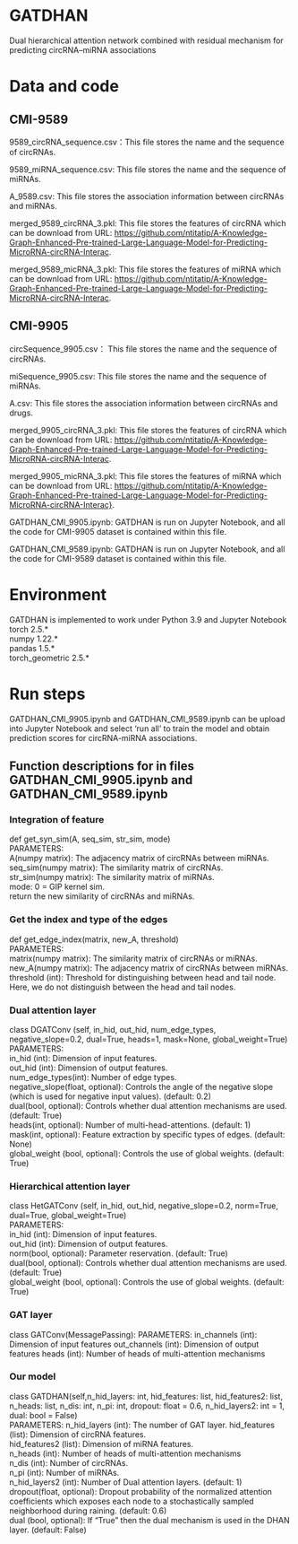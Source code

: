 # GATDHAN  
Dual hierarchical attention network combined with residual mechanism for predicting circRNA–miRNA associations  

# Data and code  
## CMI-9589  
9589_circRNA_sequence.csv：This file stores the name and the sequence of circRNAs.  

9589_miRNA_sequence.csv: This file stores the name and the sequence of miRNAs.  

A_9589.csv: This file stores the association information between circRNAs and miRNAs. 

merged_9589_circRNA_3.pkl: This file stores the features of circRNA which can be download from URL: https://github.com/ntitatip/A-Knowledge-Graph-Enhanced-Pre-trained-Large-Language-Model-for-Predicting-MicroRNA-circRNA-Interac.  

merged_9589_micRNA_3.pkl: This file stores the features of miRNA which can be download from URL: https://github.com/ntitatip/A-Knowledge-Graph-Enhanced-Pre-trained-Large-Language-Model-for-Predicting-MicroRNA-circRNA-Interac. 

## CMI-9905  
circSequence_9905.csv： This file stores the name and the sequence of circRNAs.  

miSequence_9905.csv: This file stores the name and the sequence of miRNAs.  

A.csv: This file stores the association information between circRNAs and drugs. 

merged_9905_circRNA_3.pkl: This file stores the features of circRNA which can be download from URL: https://github.com/ntitatip/A-Knowledge-Graph-Enhanced-Pre-trained-Large-Language-Model-for-Predicting-MicroRNA-circRNA-Interac.  

merged_9905_micRNA_3.pkl: This file stores the features of miRNA which can be download from URL: https://github.com/ntitatip/A-Knowledge-Graph-Enhanced-Pre-trained-Large-Language-Model-for-Predicting-MicroRNA-circRNA-Interac}. 

GATDHAN_CMI_9905.ipynb: GATDHAN is run on Jupyter Notebook, and all the code for CMI-9905 dataset is contained within this file.   

GATDHAN_CMI_9589.ipynb: GATDHAN is run on Jupyter Notebook, and all the code for CMI-9589 dataset is contained within this file.   

# Environment  
GATDHAN is implemented to work under Python 3.9 and Jupyter Notebook  
torch 2.5.*  
numpy 1.22.*   
pandas 1.5.*  
torch_geometric 2.5.*  
 
# Run steps  
GATDHAN_CMI_9905.ipynb and GATDHAN_CMI_9589.ipynb can be upload into Jupyter Notebook and select ‘run all’ to train the model and obtain prediction scores for circRNA-miRNA associations.  
## Function descriptions for in files GATDHAN_CMI_9905.ipynb and GATDHAN_CMI_9589.ipynb   
### Integration of feature  
def get_syn_sim(A, seq_sim, str_sim, mode)  
    PARAMETERS:  
    A(numpy matrix): The adjacency matrix of circRNAs between miRNAs.  
    seq_sim(numpy matrix): The similarity matrix of circRNAs.  
    str_sim(numpy matrix): The similarity matrix of miRNAs.  
    mode: 0 = GIP kernel sim.  
    return the new similarity of circRNAs and miRNAs.  
    
### Get the index and type of the edges  
def get_edge_index(matrix, new_A, threshold)   
    PARAMETERS:  
    matrix(numpy matrix): The similarity matrix of circRNAs or miRNAs.  
    new_A(numpy matrix): The adjacency matrix of circRNAs between miRNAs.  
    threshold (int): Threshold for distinguishing between head and tail node. Here, we do not distinguish between the head and tail nodes. 
    
### Dual attention layer  
class DGATConv (self, in_hid, out_hid, num_edge_types, negative_slope=0.2, dual=True, heads=1, mask=None, global_weight=True)  
    PARAMETERS:  
    in_hid (int): Dimension of input features.  
    out_hid (int): Dimension of output features.  
    num_edge_types(int): Number of edge types.  
    negative_slope(float, optional): Controls the angle of the negative slope (which is used for negative input values). (default: 0.2)  
    dual(bool, optional): Controls whether dual attention mechanisms are used. (default: True)  
    heads(int, optional): Number of multi-head-attentions. (default: 1)  
    mask(int, optional): Feature extraction by specific types of edges. (default: None)  
    global_weight (bool, optional): Controls the use of global weights. (default: True)  

### Hierarchical attention layer  
class HetGATConv (self, in_hid, out_hid, negative_slope=0.2, norm=True, dual=True, global_weight=True)   
    PARAMETERS:    
    in_hid (int): Dimension of input features.  
    out_hid (int): Dimension of output features.  
    norm(bool, optional): Parameter reservation. (default: True)  
    dual(bool, optional): Controls whether dual attention mechanisms are used. (default: True)  
    global_weight (bool, optional): Controls the use of global weights. (default: True)  

### GAT layer  
class GATConv(MessagePassing):
PARAMETERS:
in_channels (int): Dimension of input features
out_channels (int): Dimension of output features
heads (int): Number of heads of multi-attention mechanisms

### Our model  
class GATDHAN(self,n_hid_layers: int, hid_features: list, hid_features2: list, n_heads: list, n_dis: int, n_pi: int,
                 dropout: float = 0.6, n_hid_layers2: int = 1, dual: bool = False)  
    PARAMETERS:
    n_hid_layers (int): The number of GAT layer.
    hid_features (list): Dimension of circRNA features.  
    hid_features2 (list): Dimension of miRNA features.  
    n_heads (int): Number of heads of multi-attention mechanisms  
    n_dis (int): Number of circRNAs.  
    n_pi (int): Number of miRNAs.     
    n_hid_layers2 (int): Number of Dual attention layers. (default: 1)  
    dropout(float, optional): Dropout probability of the normalized attention coefficients which exposes each node to a 
    stochastically sampled neighborhood during raining. (default: 0.6)  
    dual (bool, optional): If “True” then the dual mechanism is used in the DHAN layer. (default: False) 
    



